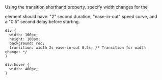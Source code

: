 Using the transition shorthand property, specify width changes for the <div> element should have: "2" second duration, "ease-in-out" speed curve, and a "0.5" second delay before starting.

    div {
      width: 100px;
      height: 100px;
      background: red;
      transition: width 2s ease-in-out 0.5s; /* Transition for width changes */
    }
    
    div:hover {
      width: 400px;
    }
